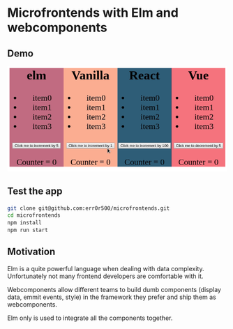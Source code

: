 # Microfrontends with Elm and webcomponents

## Demo
![Interactions](https://raw.githubusercontent.com/err0r500/microfrontends/master/demo.gif)

## Test the app
```bash
git clone git@github.com:err0r500/microfrontends.git
cd microfrontends
npm install
npm run start
```

## Motivation
Elm is a quite powerful language when dealing with data complexity. Unfortunately not many frontend developers are comfortable with it.

Webcomponents allow different teams to build dumb components (display data, emmit events, style) in the framework they prefer and ship them as webcomponents. 

Elm only is used to integrate all the components together.
